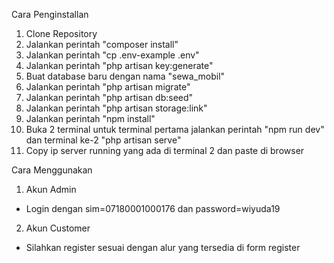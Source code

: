 Cara Penginstallan
1. Clone Repository
2. Jalankan perintah "composer install"
3. Jalankan perintah "cp .env-example .env"
4. Jalankan perintah "php artisan key:generate"
5. Buat database baru dengan nama "sewa_mobil"
6. Jalankan perintah "php artisan migrate"
7. Jalankan perintah "php artisan db:seed"
8. Jalankan perintah "php artisan storage:link"
9. Jalankan perintah "npm install"
10. Buka 2 terminal untuk terminal pertama jalankan perintah "npm run dev" dan terminal ke-2 "php artisan serve"
11. Copy ip server running yang ada di terminal 2 dan paste di browser

Cara Menggunakan
1. Akun Admin
- Login dengan sim=07180001000176 dan password=wiyuda19

2. Akun Customer
- Silahkan register sesuai dengan alur yang tersedia di form register